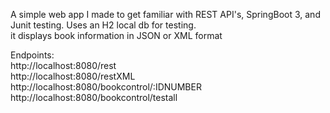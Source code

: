 A simple web app I made to get familiar with REST API's, SpringBoot 3, and Junit testing. Uses an H2 local db for testing.   
it displays book information in JSON or XML format  
  
Endpoints:  
http://localhost:8080/rest  
http://localhost:8080/restXML  
http://localhost:8080/bookcontrol/:IDNUMBER  
http://localhost:8080/bookcontrol/testall
